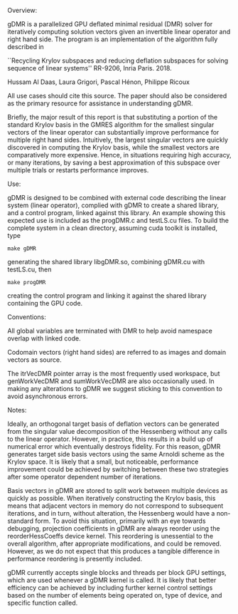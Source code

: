 Overview:

gDMR is a parallelized GPU deflated minimal residual (DMR) solver for iteratively computing solution
vectors given an invertible linear operator and right hand side. The program is an implementation of 
the algorithm fully described in

``Recycling Krylov subspaces and reducing deflation subspaces for solving sequence of linear
 systems'' RR-9206, Inria Paris. 2018.

 Hussam Al Daas, Laura Grigori, Pascal Hénon, Philippe Ricoux

All use cases should cite this source. The paper should also be considered as the primary resource 
for assistance in understanding gDMR. 

Briefly, the major result of this report is that substituting a portion of the standard Krylov 
basis in the GMRES algorithm for the smallest singular vectors of the linear operator can 
substantially improve performance for multiple right hand sides. Intuitively, the largest singular
vectors are quickly discovered in computing the Krylov basis, while the smallest vectors are 
comparatively more expensive. Hence, in situations requiring high accuracy, or many iterations,
by saving a best approximation of this subspace over multiple trials or restarts performance improves.   

Use:

gDMR is designed to be combined with external code describing the linear system (linear operator),
complied with gDMR to create a shared library, and a control program, linked against this library. 
An example showing this expected use is included as the progDMR.c and testLS.cu files. To build the 
complete system in a clean directory, assuming cuda toolkit is installed, type

	make gDMR 

generating the shared library libgDMR.so, combining gDMR.cu with testLS.cu, then 

	make progDMR

creating the control program and linking it against the shared library containing the GPU code. 

Conventions:

All global variables are terminated with DMR to help avoid namespace overlap with linked code.

Codomain vectors (right hand sides) are referred to as images and domain vectors as source. 

The itrVecDMR pointer array is the most frequently used workspace, but genWorkVecDMR and 
sumWorkVecDMR are also occasionally used. In making any alterations to gDMR we suggest sticking to 
this convention to avoid asynchronous errors.

Notes:

Ideally, an orthogonal target basis of deflation vectors can be generated from the singular 
value decomposition of the Hessenberg without any calls to the linear operator. However, in
practice, this results in a build up of numerical error which eventually destroys fidelity. For this
reason, gDMR generates target side basis vectors using the same Arnoldi scheme as the Krylov space.
It is likely that a small, but noticeable, performance improvement could be achieved by switching 
between these two strategies after some operator dependent number of iterations.  

Basis vectors in gDMR are stored to split work between multiple devices as quickly as possible. When
iteratively constructing the Krylov basis, this means that adjacent vectors in memory do not 
correspond to subsequent iterations, and in turn, without alteration, the Hessenberg would have a 
non-standard form. To avoid this situation, primarily with an eye towards debugging, projection
coefficients in gDMR are always reorder using the reorderHessCoeffs device kernel. This reordering
is unessential to the  overall algorithm, after appropriate modifications, and could be removed. 
However, as we do not expect that this produces a tangible difference in performance reordering is 
presently included.

gDMR currently accepts single blocks and threads per block GPU settings, which are used whenever 
a gDMR kernel is called. It is likely that better efficiency can be achieved by including further 
kernel control settings based on the number of elements being operated on, type of device, and 
specific function called.

